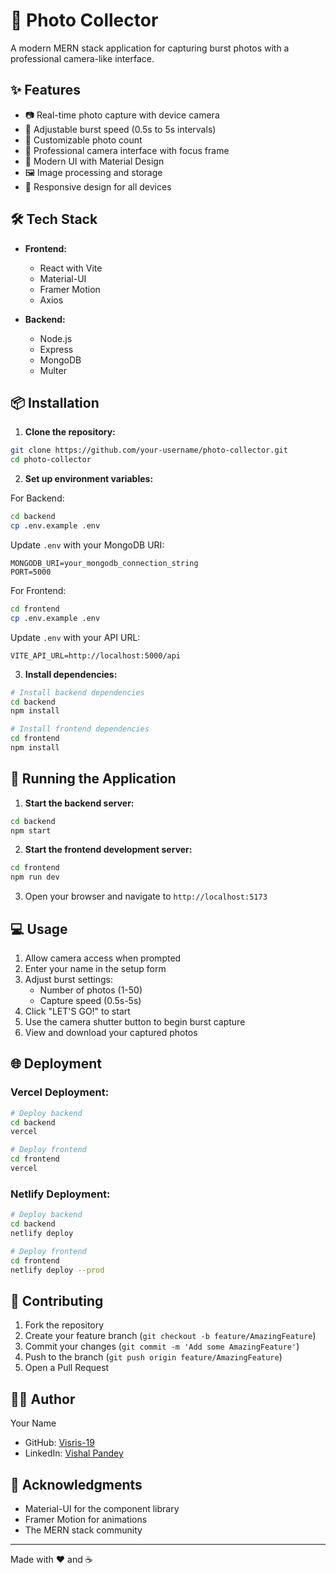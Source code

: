 # 📸 Photo Collector

A modern MERN stack application for capturing burst photos with a professional camera-like interface.

## ✨ Features

- 📷 Real-time photo capture with device camera
- 🚀 Adjustable burst speed (0.5s to 5s intervals)
- 🔢 Customizable photo count
- 💫 Professional camera interface with focus frame
- 🎨 Modern UI with Material Design
- 🖼️ Image processing and storage
- 📱 Responsive design for all devices

## 🛠️ Tech Stack

- **Frontend:**
  - React with Vite
  - Material-UI
  - Framer Motion
  - Axios

- **Backend:**
  - Node.js
  - Express
  - MongoDB
  - Multer

## 📦 Installation

1. **Clone the repository:**
```bash
git clone https://github.com/your-username/photo-collector.git
cd photo-collector
```

2. **Set up environment variables:**

For Backend:
```bash
cd backend
cp .env.example .env
```
Update `.env` with your MongoDB URI:
```
MONGODB_URI=your_mongodb_connection_string
PORT=5000
```

For Frontend:
```bash
cd frontend
cp .env.example .env
```
Update `.env` with your API URL:
```
VITE_API_URL=http://localhost:5000/api
```

3. **Install dependencies:**
```bash
# Install backend dependencies
cd backend
npm install

# Install frontend dependencies
cd frontend
npm install
```

## 🚀 Running the Application

1. **Start the backend server:**
```bash
cd backend
npm start
```

2. **Start the frontend development server:**
```bash
cd frontend
npm run dev
```

3. Open your browser and navigate to `http://localhost:5173`

## 💻 Usage

1. Allow camera access when prompted
2. Enter your name in the setup form
3. Adjust burst settings:
   - Number of photos (1-50)
   - Capture speed (0.5s-5s)
4. Click "LET'S GO!" to start
5. Use the camera shutter button to begin burst capture
6. View and download your captured photos

## 🌐 Deployment

### Vercel Deployment:
```bash
# Deploy backend
cd backend
vercel

# Deploy frontend
cd frontend
vercel
```

### Netlify Deployment:
```bash
# Deploy backend
cd backend
netlify deploy

# Deploy frontend
cd frontend
netlify deploy --prod
```

## 🤝 Contributing

1. Fork the repository
2. Create your feature branch (`git checkout -b feature/AmazingFeature`)
3. Commit your changes (`git commit -m 'Add some AmazingFeature'`)
4. Push to the branch (`git push origin feature/AmazingFeature`)
5. Open a Pull Request


## 👨‍💻 Author

Your Name
- GitHub: [Visris-19](https://github.com/yourusername)
- LinkedIn: [Vishal Pandey](https://linkedin.com/in/yourprofile)

## 🙏 Acknowledgments

- Material-UI for the component library
- Framer Motion for animations
- The MERN stack community

---

Made with ❤️ and ☕